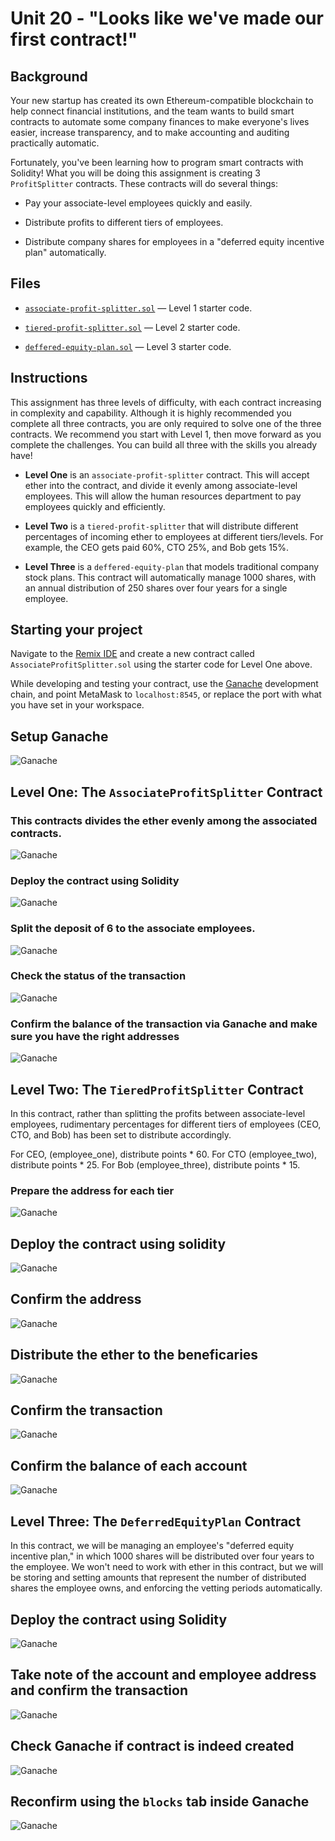 # Unit 20 - "Looks like we've made our first contract!"

## Background

Your new startup has created its own Ethereum-compatible blockchain to help connect financial institutions, and the team wants to build smart contracts to automate some company finances to make everyone's lives easier, increase transparency, and to make accounting and auditing practically automatic.

Fortunately, you've been learning how to program smart contracts with Solidity! What you will be doing this assignment is creating 3 `ProfitSplitter` contracts. These contracts will do several things:

* Pay your associate-level employees quickly and easily.

* Distribute profits to different tiers of employees.

* Distribute company shares for employees in a "deferred equity incentive plan" automatically.

## Files

* [`associate-profit-splitter.sol`](associate-profit-splitter.sol) — Level 1 starter code.

* [`tiered-profit-splitter.sol`](tiered-profit-splitter.sol) — Level 2 starter code.

* [`deffered-equity-plan.sol`](deffered-equity-plan.sol) — Level 3 starter code.

## Instructions

This assignment has three levels of difficulty, with each contract increasing in complexity and capability. Although it is highly recommended you complete all three contracts, you are only required to solve one of the three contracts. We recommend you start with Level 1, then move forward as you complete the challenges. You can build all three with the skills you already have!

* **Level One** is an `associate-profit-splitter` contract. This will accept ether into the contract, and divide it evenly among associate-level employees. This will allow the human resources department to pay employees quickly and efficiently.

* **Level Two** is a `tiered-profit-splitter` that will distribute different percentages of incoming ether to employees at different tiers/levels. For example, the CEO gets paid 60%, CTO 25%, and Bob gets 15%.

* **Level Three** is a `deffered-equity-plan` that models traditional company stock plans. This contract will automatically manage 1000 shares, with an annual distribution of 250 shares over four years for a single employee.

## Starting your project

Navigate to the [Remix IDE](https://remix.ethereum.org) and create a new contract called `AssociateProfitSplitter.sol` using the starter code for Level One above.

While developing and testing your contract, use the [Ganache](https://www.trufflesuite.com/ganache) development chain, and point MetaMask to `localhost:8545`, or replace the port with what you have set in your workspace.

## Setup Ganache 

![Ganache](Images/ganache1.png)


## Level One: The `AssociateProfitSplitter` Contract

### This contracts divides the ether evenly among the associated contracts. 

![Ganache](Images/ganache2.png)

### Deploy the contract using Solidity

![Ganache](Images/deploya1.png)

### Split the deposit of 6 to the associate employees.

![Ganache](Images/deploya2.png)

### Check the status of the transaction 

![Ganache](Images/deploya3.png)

### Confirm the balance of the transaction via Ganache and make sure you have the right addresses

![Ganache](Images/deploya4.png)

## Level Two: The `TieredProfitSplitter` Contract

In this contract, rather than splitting the profits between associate-level employees, rudimentary percentages for different tiers of employees (CEO, CTO, and Bob) has been set to distribute accordingly.

For CEO, (employee_one), distribute points * 60.
For CTO (employee_two), distribute points * 25.
For Bob (employee_three), distribute points * 15.

### Prepare the address for each tier
![Ganache](Images/tieredprofitsplitter.png)


## Deploy the contract using solidity
![Ganache](Images/deployb1.png)

## Confirm the address 
![Ganache](Images/deployb2.png)

## Distribute the ether to the beneficaries
![Ganache](Images/deployb3.png)

## Confirm the transaction
![Ganache](Images/tieredprofitsplitter3.png)

## Confirm the balance of each account
![Ganache](Images/tieredprofitsplitter2.png)

## Level Three: The `DeferredEquityPlan` Contract

In this contract, we will be managing an employee's "deferred equity incentive plan," in which 1000 shares will be distributed over four years to the employee. We won't need to work with ether in this contract, but we will be storing and setting amounts that represent the number of distributed shares the employee owns, and enforcing the vetting periods automatically.

## Deploy the contract using Solidity
![Ganache](Images/deployc1.png)

## Take note of the account and employee address and confirm the transaction

![Ganache](Images/deployc3.png)


## Check Ganache if contract is indeed created 

![Ganache](Images/deployc4.png)

## Reconfirm using the `blocks` tab inside Ganache

![Ganache](Images/deployc5.png)